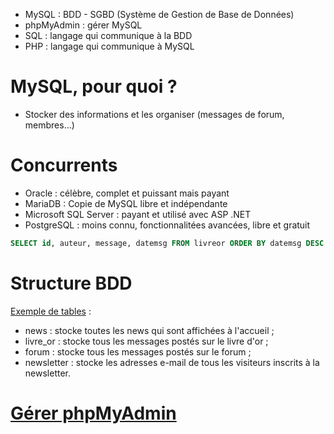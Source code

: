 - MySQL : BDD - SGBD (Système de Gestion de Base de Données)
- phpMyAdmin : gérer MySQL
- SQL : langage qui communique à la BDD
- PHP : langage qui communique à MySQL

# MySQL, pour quoi ?
- Stocker des informations et les organiser (messages de forum, membres…)

# Concurrents
- Oracle : célèbre, complet et puissant mais payant
- MariaDB : Copie de MySQL libre et indépendante
- Microsoft SQL Server : payant et utilisé avec ASP .NET
- PostgreSQL : moins connu, fonctionnalitées avancées, libre et gratuit

```sql
SELECT id, auteur, message, datemsg FROM livreor ORDER BY datemsg DESC LIMIT 0, 10
```

# Structure BDD
[Exemple de tables](https://openclassrooms.com/en/courses/918836-concevez-votre-site-web-avec-php-et-mysql/913655-quest-ce-quune-base-de-donnees#/id/r-2174731) :
- news : stocke toutes les news qui sont affichées à l'accueil ;
- livre_or : stocke tous les messages postés sur le livre d'or ;
- forum : stocke tous les messages postés sur le forum ;
- newsletter : stocke les adresses e-mail de tous les visiteurs inscrits à la newsletter.

# [Gérer phpMyAdmin](https://openclassrooms.com/en/courses/918836-concevez-votre-site-web-avec-php-et-mysql/913893-phpmyadmin)
